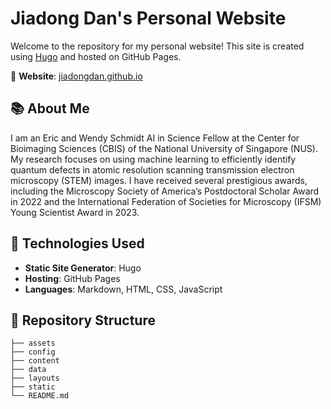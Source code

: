 # Jiadong Dan's Personal Website

Welcome to the repository for my personal website! This site is created using [Hugo](https://gohugo.io/) and hosted on GitHub Pages.

🌟 **Website**: [jiadongdan.github.io](https://jiadongdan.github.io/)

## 📚 About Me

I am an Eric and Wendy Schmidt AI in Science Fellow at the Center for Bioimaging Sciences (CBIS) of the National University of Singapore (NUS). My research focuses on using machine learning to efficiently identify quantum defects in atomic resolution scanning transmission electron microscopy (STEM) images. I have received several prestigious awards, including the Microscopy Society of America’s Postdoctoral Scholar Award in 2022 and the International Federation of Societies for Microscopy (IFSM) Young Scientist Award in 2023.

## 🚀 Technologies Used

- **Static Site Generator**: Hugo
- **Hosting**: GitHub Pages
- **Languages**: Markdown, HTML, CSS, JavaScript

## 📁 Repository Structure

```plaintext
├── assets
├── config
├── content
├── data
├── layouts
├── static
└── README.md
```

<p align="center">
    <a href="https://github.com/jiadongdan"><i class="fab fa-github"></i></a>
    <a href="https://www.linkedin.com/in/jiadong-dan"><i class="fab fa-linkedin"></i></a>
    <a href="https://twitter.com/your-twitter-handle"><i class="fab fa-twitter"></i></a>
</p>
